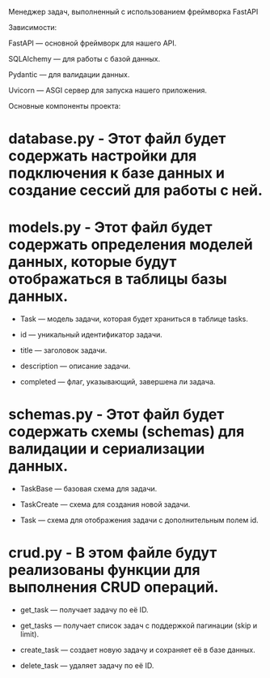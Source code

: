 Менеджер задач, выполненный с использованием фреймворка FastAPI

Зависимости: 

FastAPI — основной фреймворк для нашего API.

SQLAlchemy — для работы с базой данных.

Pydantic — для валидации данных.

Uvicorn — ASGI сервер для запуска нашего приложения.

Основные компоненты проекта:

# database.py - Этот файл будет содержать настройки для подключения к базе данных и создание сессий для работы с ней.

# models.py - Этот файл будет содержать определения моделей данных, которые будут отображаться в таблицы базы данных.

* Task — модель задачи, которая будет храниться в таблице tasks.

* id — уникальный идентификатор задачи.

* title — заголовок задачи.

* description — описание задачи.

* completed — флаг, указывающий, завершена ли задача.

# schemas.py - Этот файл будет содержать схемы (schemas) для валидации и сериализации данных.

* TaskBase — базовая схема для задачи.

* TaskCreate — схема для создания новой задачи.

* Task — схема для отображения задачи с дополнительным полем id.

# crud.py - В этом файле будут реализованы функции для выполнения CRUD операций.

* get_task — получает задачу по её ID.

* get_tasks — получает список задач с поддержкой пагинации (skip и limit).

* create_task — создает новую задачу и сохраняет её в базе данных.

* delete_task — удаляет задачу по её ID.

